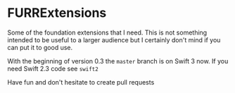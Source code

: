 # FURRExtensions
Some of the foundation extensions that I need. This is not something intended to be useful to a larger audience 
but I certainly don't mind if you can put it to good use.

With the beginning of version 0.3 the `master` branch is on Swift 3 now. If you need Swift 2.3 code see `swift2`

Have fun and don't hesitate to create pull requests
